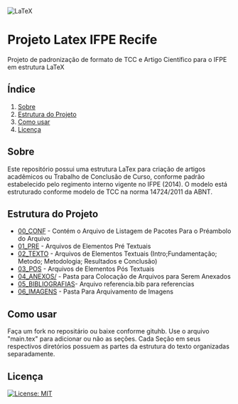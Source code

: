 ![LaTeX](https://img.shields.io/badge/latex-%23008080.svg?style=for-the-badge&logo=latex&logoColor=white)

# Projeto Latex IFPE Recife

Projeto de padronização de formato de TCC e Artigo Científico para o IFPE em estrutura LaTeX

## Índice

1. [Sobre](#sobre)
2. [Estrutura do Projeto](#estrutura-do-projeto)
3. [Como usar](#como-usar)
4. [Licença](#licença)

## Sobre

Este repositório possui uma estrutura LaTex para criação de artigos acadêmicos ou Trabalho de Conclusão de Curso, conforme padrão estabelecido pelo regimento interno vigente no IFPE (2014). O modelo está estruturado conforme modelo de TCC na norma 14724/2011 da ABNT.

## Estrutura do Projeto

- [00_CONF](00_CONF/) - Contém o Arquivo de Listagem de Pacotes Para o Préambolo do Arquivo
- [01_PRE](01_PRE/) - Arquivos de Elementos Pré Textuais
- [02_TEXTO](02_TEXTO/) - Arquivos de Elementos Textuais (Intro;Fundamentação;  Metodo; Metodologia; Resultados e Conclusão)
- [03_POS](03_POS/) - Arquivos de Elementos Pós Textuais 
- [04_ANEXOS/](04_ANEXOS/) - Pasta para Colocação de Arquivos para Serem Anexados
- [05_BIBLIOGRAFIAS](05_BIBLIOGRAFIAS/)- Arquivo referencia.bib para referencias
- [06_IMAGENS](06_IMAGENS/) - Pasta Para Arquivamento de Imagens


## Como usar

Faça um fork no repositário ou baixe conforme gituhb. Use o arquivo "main.tex" para adicionar ou não as seções. Cada Seção em seus respectivos diretórios possuem as partes da estrutura do texto organizadas separadamente.

## Licença

[![License: MIT](https://img.shields.io/badge/License-MIT-yellow.svg)](https://opensource.org/licenses/MIT)
